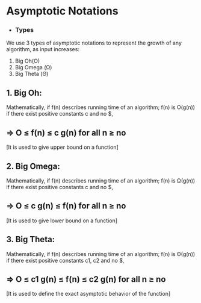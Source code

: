 # Asymptotic Notations
- ### Types

We use 3 types of asymptotic notations to represent the growth of any algorithm, as input increases:

1. Big Oh(O)
2. Big Omega (Ω)
3. Big Theta (Θ)

## 1. Big Oh:

Mathematically, if f(n) describes running time of an algorithm; f(n) is O(g(n)) if there exist positive constants c and no $, 
## =>  O ≤ f(n) ≤ c g(n) for all n ≥ no    
[It is used to give upper bound on a function] 

## 2. Big Omega:

Mathematically, if f(n) describes running time of an algorithm; f(n) is Ω(g(n)) if there exist positive constants c and no $, 
## =>  O ≤ c g(n) ≤ f(n) for all n ≥ no    
[It is used to give lower bound on a function] 

## 3. Big Theta:

Mathematically, if f(n) describes running time of an algorithm; f(n) is Θ(g(n)) if there exist positive constants c1, c2 and no $, 
## =>  O ≤ c1 g(n) ≤ f(n) ≤ c2 g(n) for all n ≥ no    
[It is used to define the exact asymptotic behavior of the function] 


